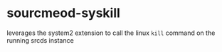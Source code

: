 # sourcmeod-syskill
leverages the system2 extension to call the linux `kill` command on the running srcds instance
